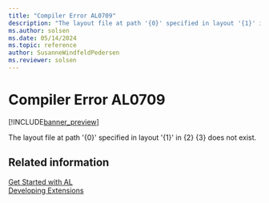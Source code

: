 ```yaml
---
title: "Compiler Error AL0709"
description: "The layout file at path '{0}' specified in layout '{1}' in {2} {3} does not exist."
ms.author: solsen
ms.date: 05/14/2024
ms.topic: reference
author: SusanneWindfeldPedersen
ms.reviewer: solsen
---
```

[//]: # (START>DO_NOT_EDIT)
[//]: # (IMPORTANT:Do not edit any of the content between here and the END>DO_NOT_EDIT.)
[//]: # (Any modifications should be made in the .xml files in the ModernDev repo.)
# Compiler Error AL0709

[!INCLUDE[banner_preview](../includes/banner_preview.md)]

The layout file at path '{0}' specified in layout '{1}' in {2} {3} does not exist.


[//]: # (IMPORTANT: END>DO_NOT_EDIT)
## Related information  
[Get Started with AL](../devenv-get-started.md)  
[Developing Extensions](../devenv-dev-overview.md)  